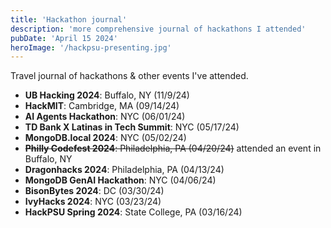 ```yaml
---
title: 'Hackathon journal'
description: 'more comprehensive journal of hackathons I attended'
pubDate: 'April 15 2024'
heroImage: '/hackpsu-presenting.jpg'
---
```


Travel journal of hackathons & other events I've attended.

- **UB Hacking 2024**: Buffalo, NY (11/9/24)
- **HackMIT**: Cambridge, MA (09/14/24)
- **AI Agents Hackathon**: NYC (06/01/24)
- **TD Bank X Latinas in Tech Summit**: NYC (05/17/24)
- **MongoDB.local 2024**: NYC (05/02/24)
- ~~**Philly Codefest 2024**: Philadelphia, PA (04/20/24)~~ attended an event in Buffalo, NY
- **Dragonhacks 2024**: Philadelphia, PA (04/13/24)
- **MongoDB GenAI Hackathon**: NYC (04/06/24)
- **BisonBytes 2024**: DC (03/30/24)
- **IvyHacks 2024**: NYC (03/23/24)
- **HackPSU Spring 2024**: State College, PA (03/16/24) 